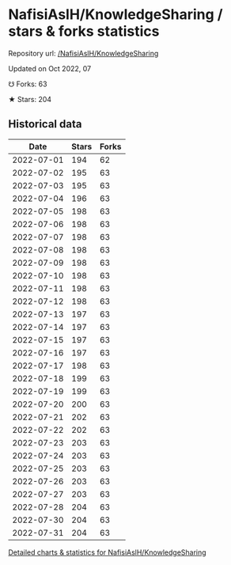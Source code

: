 # NafisiAslH/KnowledgeSharing / stars & forks statistics

Repository url: [/NafisiAslH/KnowledgeSharing](https://github.com/NafisiAslH/KnowledgeSharing)

Updated on Oct 2022, 07

☋ Forks: 63

★ Stars: 204

## Historical data
| Date | Stars | Forks |
|------|-------|-------|
| 2022-07-01 | 194 | 62 | 
| 2022-07-02 | 195 | 63 | 
| 2022-07-03 | 195 | 63 | 
| 2022-07-04 | 196 | 63 | 
| 2022-07-05 | 198 | 63 | 
| 2022-07-06 | 198 | 63 | 
| 2022-07-07 | 198 | 63 | 
| 2022-07-08 | 198 | 63 | 
| 2022-07-09 | 198 | 63 | 
| 2022-07-10 | 198 | 63 | 
| 2022-07-11 | 198 | 63 | 
| 2022-07-12 | 198 | 63 | 
| 2022-07-13 | 197 | 63 | 
| 2022-07-14 | 197 | 63 | 
| 2022-07-15 | 197 | 63 | 
| 2022-07-16 | 197 | 63 | 
| 2022-07-17 | 198 | 63 | 
| 2022-07-18 | 199 | 63 | 
| 2022-07-19 | 199 | 63 | 
| 2022-07-20 | 200 | 63 | 
| 2022-07-21 | 202 | 63 | 
| 2022-07-22 | 202 | 63 | 
| 2022-07-23 | 203 | 63 | 
| 2022-07-24 | 203 | 63 | 
| 2022-07-25 | 203 | 63 | 
| 2022-07-26 | 203 | 63 | 
| 2022-07-27 | 203 | 63 | 
| 2022-07-28 | 204 | 63 | 
| 2022-07-30 | 204 | 63 | 
| 2022-07-31 | 204 | 63 | 


[Detailed charts & statistics for NafisiAslH/KnowledgeSharing](https://reviewgithub.com/rep/NafisiAslH/KnowledgeSharing)

